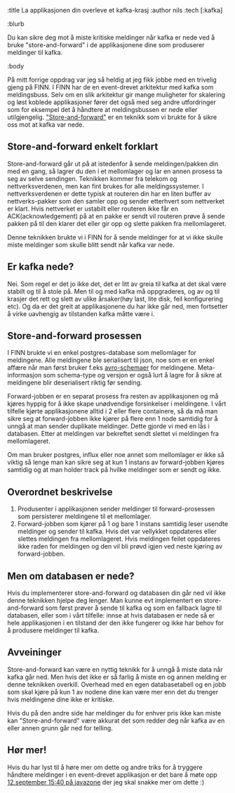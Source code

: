 :title La applikasjonen din overleve et kafka-krasj
:author nils
:tech [:kafka]

:blurb

Du kan sikre deg mot å miste kritiske meldinger når kafka er nede ved å bruke "store-and-forward" i de applikasjonene dine som produserer meldinger til kafka. 

:body

På mitt forrige oppdrag var jeg så heldig at jeg fikk jobbe med en trivelig gjeng på FINN. I FINN har de en event-drevet arkitektur med kafka som meldingsbuss. Selv om en slik arkitektur gir mange muligheter for skalering og løst koblede applikasjoner fører det også med seg andre utfordringer som for eksempel det å håndtere at meldingsbussen er nede eller utilgjengelig. ["Store-and-forward"](https://en.wikipedia.org/wiki/Store_and_forward) er en teknikk som vi brukte for å sikre oss mot at kafka var nede.

## Store-and-forward enkelt forklart

Store-and-forward går ut på at istedenfor å sende meldingen/pakken din med en gang, så lagrer du den i et mellomlager og lar en annen prosess ta seg av selve sendingen. Teknikken kommer fra telekom og nettverksverdenen, men kan fint brukes for alle meldingssystemer. I nettverksverdenen er dette typisk at routeren din har en liten buffer av nettverks-pakker som den samler opp og sender etterhvert som nettverket er klart. Hvis nettverket er ustabilt eller routeren ikke får en ACK(acknowledgement) på at en pakke er sendt vil routeren prøve å sende pakken på til den klarer det eller gir opp og slette pakken fra mellomlageret.

Denne teknikken brukte vi i FINN for å sende meldinger for at vi ikke skulle miste meldinger som skulle blitt sendt når kafka var nede. 

## Er kafka nede? 

Nei. Som regel er det jo ikke det, det er litt av greia til kafka at det skal være stabilt og til å stole på. Men til og med kafka må oppgraderes, og av og til krasjer det rett og slett av ulike årsaker(høy last, lite disk, feil konfigurering etc). Og da er det greit at applikasjonene du har ikke går ned, men fortsetter å virke uavhengig av tilstanden kafka måtte være i.

##  Store-and-forward prosessen

I FINN brukte vi en enkel postgres-database som mellomlager for meldingene. Alle meldingene ble serialisert til json, noe som er en enkel affære når man først bruker f.eks [avro-schemaer](https://avro.apache.org/docs/current/index.html) for meldingene. Meta-informasjon som schema-type og versjon er også lurt å lagre for å sikre at meldingene blir deserialisert riktig før sending.

Forward-jobben er en separat prosess fra resten av applikasjonen og må kjøres hyppig for å ikke skape unødvendige forsinkelser i meldingene. I vårt tilfelle kjørte applikasjonene alltid i 2 eller flere containere, så da må man sikre seg at forward-jobben ikke kjører på flere enn 1 node samtidig for å unngå at man sender duplikate meldinger. Dette gjorde vi med en lås i databasen. Etter at meldingen var bekreftet sendt slettet vi meldingen fra mellomlageret.

Om man bruker postgres, influx eller noe annet som mellomlager er ikke så viktig så lenge man kan sikre seg at kun 1 instans av forward-jobben kjøres samtidig og at man holder track på hvilke meldinger som er sendt og ikke. 

## Overordnet beskrivelse

1. Produsenter i applikasjonen sender meldinger til forward-prosessen som persisterer meldingene til et mellomlager.
2. Forward-jobben som kjører på 1 og bare 1 instans samtidig leser usendte meldinger og sender til kafka. Hvis det var vellykket oppdateres eller slettes meldingen fra mellomlageret. Hvis meldingen feilet oppdateres ikke raden for meldingen og den vil bli prøvd igjen ved neste kjøring av forward-jobben.

## Men om databasen er nede?

Hvis du implementerer store-and-forward og databasen din går ned vil ikke denne teknikken hjelpe deg lenger. Man kunne evt implementert en store-and-forward som først prøver å sende til kafka og som en fallback lagre til databasen, eller som i vårt tilfelle: innse at hvis databasen er nede så er hele applikasjonen i en tilstand der den ikke fungerer og ikke har behov for å produsere meldinger til kafka. 

## Avveininger

Store-and-forward kan være en nyttig teknikk for å unngå å miste data når kafka går ned. Men hvis det ikke er så farlig å miste en og annen melding er denne teknikken overkill. Overhead med en egen databasetabell og en jobb som skal kjøre på kun 1 av nodene dine kan være mer enn det du trenger hvis meldingene dine ikke er kritiske. 

Hvis du på den andre side har meldinger du for enhver pris ikke kan miste kan "Store-and-forward" være akkurat det som redder deg når kafka av en eller annen grunn går ned for telling.

## Hør mer!

Hvis du har lyst til å høre mer om dette og andre triks for å tryggere håndtere meldinger i en event-drevet applikasjon er det bare å møte opp [12.september 15:40 på javazone](https://2019.javazone.no/program/b960dd77-a5b0-458e-901a-5d9fa3dbd527) der jeg skal snakke mer om dette :)

